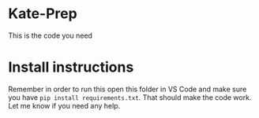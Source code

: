 # Kate-Prep
This is the code you need

# Install instructions
Remember in order to run this open this folder in VS Code and make sure you have `pip install requirements.txt`. That should make the code work. Let me know if you need any help.
